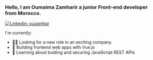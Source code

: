 
### Hello, I am Oumaima Zamharir a junior Front-end developer from Morocco.
[![Linkedin: ouzamhar](https://img.shields.io/badge/-Oumaima%20Zamharir-blue?style=flat-square&logo=Linkedin&logoColor=white&link=https://www.linkedin.com/in/oumaima-zamharir-660648206)](https://www.linkedin.com/in/oumaima-zamharir-660648206)

I'm currently:
- 👩‍💻  Looking for a new role in an exciting company.
- 🔭  Building frontend web apps with Vue.js 
- 🌱  Learning about bulding and securing JavaScript REST APIs


